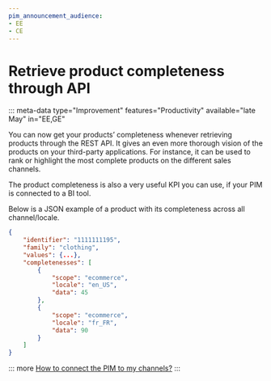```yaml
---
pim_announcement_audience:
- EE
- CE
---
```


# Retrieve product completeness through API
::: meta-data type="Improvement" features="Productivity" available="late May" in="EE,GE"

You can now get your products’ completeness whenever retrieving products through the REST API. It gives an even more thorough vision of the products on your third-party applications. For instance, it can be used to rank or highlight the most complete products on the different sales channels.

 The product completeness is also a very useful KPI you can use, if your PIM is connected to a BI tool.


Below is a JSON example of a product with its completeness across all channel/locale.
```json
{
    "identifier": "1111111195",
    "family": "clothing",
    "values": {...},
    "completenesses": [
        {
            "scope": "ecommerce",
            "locale": "en_US",
            "data": 45
        },
        {
            "scope": "ecommerce",
            "locale": "fr_FR",
            "data": 90
        }
    ]
}
```

::: more
[How to connect the PIM to my channels?](../articles/how-to-connect-my-pim-legacy.html)
:::
